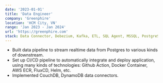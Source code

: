 ```yaml
---
date: '2023-01-01'
title: 'Data Engineer'
company: 'Greenphire'
location: 'HCM City, VN'
range: 'Jan 2023 - Jan 2024'
url: 'https://greenphire.com'
stack: Data Connector, Debezium, Kafka, ETL, SQL Agent, MSSQL, PostgreSQL, CouchDB, Docker, AWS, FluxCD, K8s, Helm
---
```


- Built data pipeline to stream realtime data from Postgres to various kinds of downstream.
- Set up CI/CD pipeline to automatically integrate and deploy application, using many kinds of technologies: Github Action, Docker Container, AWS ECR, FluxCD, Helm, etc.
- Implemented CouchDB, DynamoDB data connectors.

